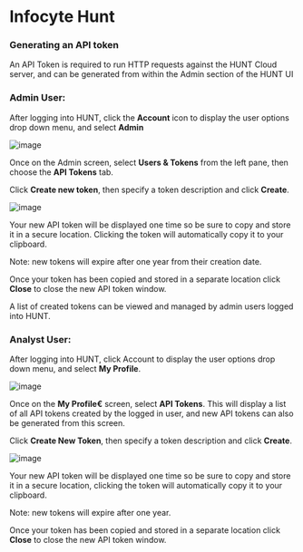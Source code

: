# Infocyte Hunt 

### Generating an API token

An API Token is required to run HTTP requests against the HUNT Cloud server, and can be generated from within the Admin section of the HUNT UI

### **Admin User:**

After logging into HUNT, click the **Account** icon to display the user options drop down menu, and select **Admin**

![image](https://user-images.githubusercontent.com/58112539/194910850-80285617-6f78-415e-8502-ba1dfde27bc5.png)

Once on the Admin screen, select **Users & Tokens** from the left pane, then choose the **API Tokens** tab.

Click **Create new token**, then specify a token description and click **Create**.

![image](https://user-images.githubusercontent.com/58112539/194910972-e1b1f702-7894-44d6-9f71-4c151095e298.png)

Your new API token will be displayed one time so be sure to copy and store it in a secure location. Clicking the token will automatically copy it to your clipboard.

Note: new tokens will expire after one year from their creation date.

Once your token has been copied and stored in a separate location click **Close** to close the new API token window.

A list of created tokens can be viewed and managed by admin users logged into HUNT.

### **Analyst User:**

After logging into HUNT, click Account to display the user options drop down menu, and select **My Profile**.

![image](https://user-images.githubusercontent.com/58112539/194911154-2b1b3ba6-49ca-41c7-8104-2c320ae2b0d2.png)

Once on the **My Profile€** screen, select **API Tokens**. This will display a list of all API tokens created by the logged in user, and new API tokens can also be generated from this screen.

Click **Create New Token**, then specify a token description and click **Create**.

![image](https://user-images.githubusercontent.com/58112539/194911300-6f0a28d5-f645-43e1-8290-9079bec954b9.png)

Your new API token will be displayed one time so be sure to copy and store it in a secure location, clicking the token will automatically copy it to your clipboard.

Note: new tokens will expire after one year.

Once your token has been copied and stored in a separate location click **Close** to close the new API token window.
